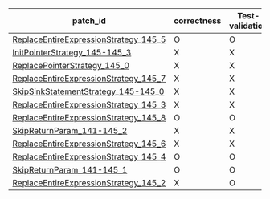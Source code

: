  | patch_id |correctness |Test-validation |NPEX-validation |
 |--- | --- | --- | --- | 
 | [ReplaceEntireExpressionStrategy_145_5](./patches/ReplaceEntireExpressionStrategy_145_5/patch.java#L148) | O | O | X | 
 | [InitPointerStrategy_145-145_3](./patches/InitPointerStrategy_145-145_3/patch.java#L148) | X | X | X | 
 | [ReplacePointerStrategy_145_0](./patches/ReplacePointerStrategy_145_0/patch.java#L148) | X | X | X | 
 | [ReplaceEntireExpressionStrategy_145_7](./patches/ReplaceEntireExpressionStrategy_145_7/patch.java#L148) | X | X | X | 
 | [SkipSinkStatementStrategy_145-145_0](./patches/SkipSinkStatementStrategy_145-145_0/patch.java#L148) | X | X | X | 
 | [ReplaceEntireExpressionStrategy_145_3](./patches/ReplaceEntireExpressionStrategy_145_3/patch.java#L148) | X | X | X | 
 | [ReplaceEntireExpressionStrategy_145_8](./patches/ReplaceEntireExpressionStrategy_145_8/patch.java#L148) | O | O | O | 
 | [SkipReturnParam_141-145_2](./patches/SkipReturnParam_141-145_2/patch.java#L144) | X | X | X | 
 | [ReplaceEntireExpressionStrategy_145_6](./patches/ReplaceEntireExpressionStrategy_145_6/patch.java#L148) | X | X | X | 
 | [ReplaceEntireExpressionStrategy_145_4](./patches/ReplaceEntireExpressionStrategy_145_4/patch.java#L148) | O | O | X | 
 | [SkipReturnParam_141-145_1](./patches/SkipReturnParam_141-145_1/patch.java#L144) | O | O | O | 
 | [ReplaceEntireExpressionStrategy_145_2](./patches/ReplaceEntireExpressionStrategy_145_2/patch.java#L148) | X | O | X | 
